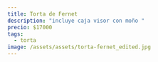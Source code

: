 ```yaml
---
title: Torta de Fernet
description: "incluye caja visor con moño "
precio: $17000
tags:
  - torta
image: /assets/assets/torta-fernet_edited.jpg
---
```

